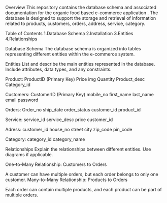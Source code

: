 Overview
This repository contains the database schema and associated documentation for the organic food based e-commerce application . The database is designed to support the storage and retrieval of information related to products, customers, orders, address, service, category.

Table of Contents
1.Database Schema
2.Installation
3.Entities
4.Relationships

Database Schema
The database schema is organized into tables representing different entities within the e-commerce system. 

Entities
List and describe the main entities represented in the database. Include attributes, data types, and any constraints.

Product:
ProductID (Primary Key)
Price
img
Quantity
Product_desc
Category_id

Customers:
CustomerID (Primary Key)
mobile_no
first_name
last_name
email
password

Orders:
Order_no
ship_date
order_status
customer_id
product_id

Service:
service_id
service_desc
price
customer_id

Adress:
customer_id
house_no
street
city
zip_code
pin_code

Category:
category_id
category_name

Relationships
Explain the relationships between different entities. Use diagrams if applicable.

One-to-Many Relationship: Customers to Orders

A customer can have multiple orders, but each order belongs to only one customer.
Many-to-Many Relationship: Products to Orders

Each order can contain multiple products, and each product can be part of multiple orders.
